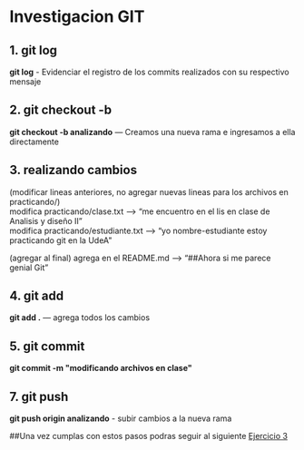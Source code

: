 # Investigacion GIT

## 1. git log 
**git log** - Evidenciar el registro de los commits realizados con su respectivo mensaje

## 2. git checkout -b <nombre-nuevo-branch>
**git checkout -b analizando** — Creamos una nueva rama e ingresamos a ella directamente

## 3. realizando cambios
(modificar lineas anteriores, no agregar nuevas lineas para los archivos en practicando/)  
modifica practicando/clase.txt —> “me encuentro en el lis en clase de Analisis y diseño II”   
modifica practicando/estudiante.txt —> “yo nombre-estudiante estoy practicando git en la UdeA"

(agregar al final)
agrega en el README.md —> “##Ahora si me parece genial Git”

## 4. git add
**git add .** — agrega todos los cambios

## 5. git commit 
**git commit -m "modificando archivos en clase"**

## 7. git push 
**git push origin analizando** - subir cambios a la nueva rama


##Una vez cumplas con estos pasos podras seguir al siguiente [Ejercicio 3](https://github.com/estebanrestrepo07/primer-repo/tree/4) 
